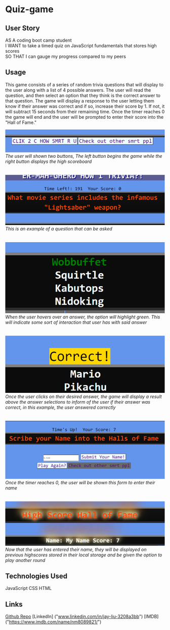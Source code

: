 # Quiz-game

## User Story ##

AS A coding boot camp student <br>
I WANT to take a timed quiz on JavaScript fundamentals that stores high scores <br>
SO THAT I can gauge my progress compared to my peers

## Usage ##

This game consists of a series of random trivia questions that will display to the user along with a list of 4 possible answers. The user will read the question, and then select an option that they think is the correct answer to that question. The game will display a response to the user letting them know if their answer was correct and if so, increase their score by 1. If not, it will subtract 15 seconds from their remaining time. Once the timer reaches 0 the game will end and the user will be prompted to enter their score into the "Hall of Fame." 

![Clickable Buttons](/resources/imgs/button-example.png)
<br>
*The user will shown two buttons, The left button begins the game while the right button displays the high scoreboard* 
<br>
<br>
<br>
![Example Question](/resources/imgs/question-example.png)
<br>
*This is an example of a question that can be asked*
<br>
<br>
<br>
![Answer Highlight Interactivity](/resources/imgs/highlight-example.png)
<br>
*When the user hovers over an answer, the option will highlight green. This will indicate some sort of interaction that user has with said answer*
<br>
<br>
<br>
![Results Display](/resources/imgs/answer-result-example.png)
<br>
*Once the user clicks on their desired answer, the game will display a result above the answer selections to inform of the user if their answer was correct, in this example, the user answered correctly*
<br>
<br>
<br>
![Form Example](/resources/imgs/submit-name-example.png)
<br>
*Once the timer reaches 0, the user will be shown this form to enter their name*
<br>
<br>
<br>
![High Scoreboard](/resources/imgs/high-scoreboard-example.png)
<br>
*Now that the user has entered their name, they will be displayed on previous highscores stored in their local storage and be given the option to play another round*

## Technologies Used ##
JavaScript
CSS
HTML

## Links ##
[Github Repo]("https://github.com/Chapjae/quiz-game")
[LinkedIn] ("www.linkedin.com/in/jay-liu-3208a3bb")
[IMDB] ("https://www.imdb.com/name/nm8089821/")